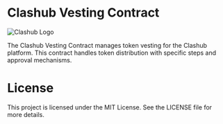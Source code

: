 # Clashub Vesting Contract

![Clashub Logo](https://www.clashub.io/images/vip-logo.png)

The Clashub Vesting Contract manages token vesting for the Clashub platform. This contract handles token distribution with specific steps and approval mechanisms.

# License

This project is licensed under the MIT License. See the LICENSE file for more details.
